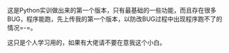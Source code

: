 这是Python实训做出来的第一个版本，只有最基础的一些功能，而且存在很多BUG，程序能跑，先上传我的第一个版本，以防改BUG过程中出现程序跑不了的情况=-=。

这只是个人学习用的，如果有大佬请不要在意我这个小白。
